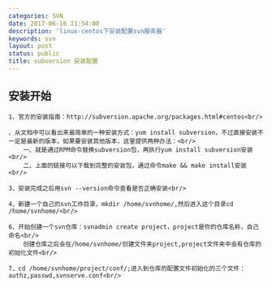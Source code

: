 ```yaml
---
categories: SVN
date: 2017-06-16 11:54:00
description: 'linux-centos下安装配置svn服务器'
keywords: svn
layout: post
status: public
title: subversion 安装配置
---
```


## 安装开始
    1、官方的安装指南：http://subversion.apache.org/packages.html#centos<br/>
    
    、从文档中可以看出来最简单的一种安装方式：yum install subversion，不过直接安装不一定是最新的版本，如果要安装其他版本，这里提供两种办法：<br/>
        一、就是通过RPM命令替换subversion包，再执行yum install subversion安装<br/>
        二、上面的链接可以下载到完整的安装包，通过命令make && make install安装<br/>
    
    3、安装完成之后用svn --version命令查看是否正确安装<br/>
    
    4、新建一个自己的svn工作目录，mkdir /home/svnhome/,然后进入这个目录cd /home/svnhome/<br/>
    
    6、开始创建一个svn仓库：svnadmin create project，project是你的仓库名称，自己命名<br/>
        创建仓库之后会在/home/svnhome/创建文件夹project,project文件夹中会有仓库的初始化文件<br/>
        
    7、cd /home/svnhome/project/conf/;进入到仓库的配置文件初始化的三个文件：authz,passwd,svnserve.conf<br/>
    
    
    
